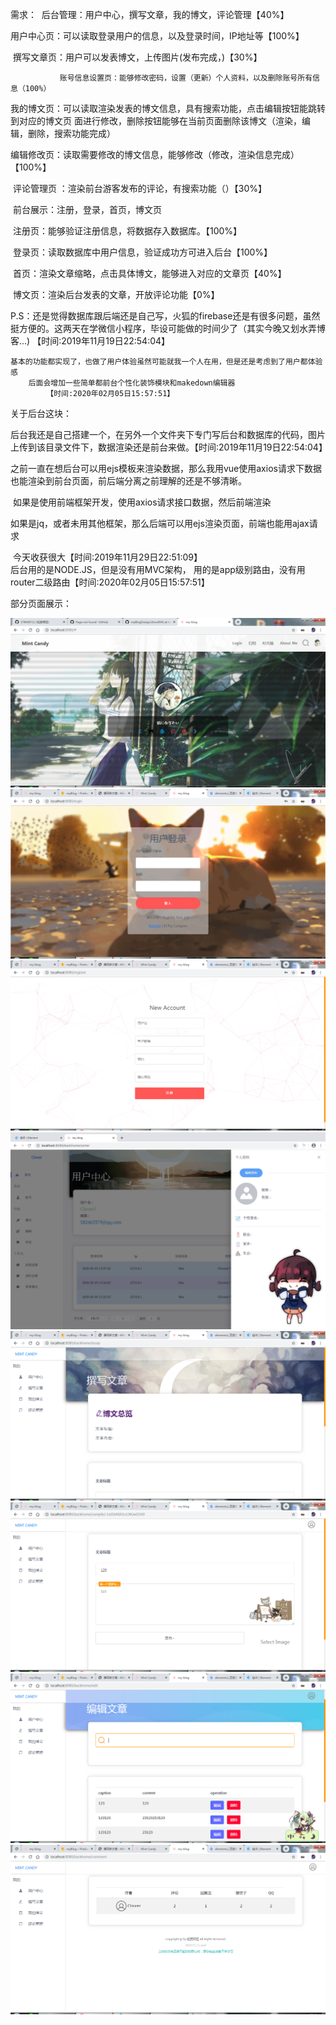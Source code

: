 需求：
​		后台管理：用户中心，撰写文章，我的博文，评论管理【40%】

​				用户中心页：可以读取登录用户的信息，以及登录时间，IP地址等【100%】

​				撰写文章页：用户可以发表博文，上传图片(发布完成，)【30%】

               账号信息设置页：能够修改密码，设置（更新）个人资料，以及删除账号所有信息（100%）

​				我的博文页：可以读取渲染发表的博文信息，具有搜索功能，点击编辑按钮能跳转到对应的博文页                              面进行修改，删除按钮能够在当前页面删除该博文（渲染，编辑，删除，搜索功能完成）

​				编辑修改页：读取需要修改的博文信息，能够修改（修改，渲染信息完成）【100%】

​				评论管理页 ：渲染前台游客发布的评论，有搜索功能（）【30%】

​		前台展示：注册，登录，首页，博文页

​				注册页：能够验证注册信息，将数据存入数据库。【100%】

​				登录页：读取数据库中用户信息，验证成功方可进入后台【100%】

​				首页：渲染文章缩略，点击具体博文，能够进入对应的文章页【40%】

​				博文页：渲染后台发表的文章，开放评论功能【0%】

P.S：还是觉得数据库跟后端还是自己写，火狐的firebase还是有很多问题，虽然挺方便的。
​		 这两天在学微信小程序，毕设可能做的时间少了（其实今晚又划水弄博客...)
            【时间:2019年11月19日22:54:04】
    
    基本的功能都实现了，也做了用户体验虽然可能就我一个人在用，但是还是考虑到了用户都体验感
        后面会增加一些简单都前台个性化装饰模块和makedown编辑器
            【时间:2020年02月05日15:57:51】
    
关于后台这块：

​	后台我还是自己搭建一个，在另外一个文件夹下专门写后台和数据库的代码，图片上传到该目录文件下，数据渲染还是前台来做。【时间:2019年11月19日22:54:04】

​	之前一直在想后台可以用ejs模板来渲染数据，那么我用vue使用axios请求下数据也能渲染到前台页面，前后端分离之前理解的还是不够清晰。

​	如果是使用前端框架开发，使用axios请求接口数据，然后前端渲染

​	如果是jq，或者未用其他框架，那么后端可以用ejs渲染页面，前端也能用ajax请求

​	今天收获很大【时间:2019年11月29日22:51:09】
​	
​	后台用的是NODE.JS，但是没有用MVC架构，
​	用的是app级别路由，没有用router二级路由【时间:2020年02月05日15:57:51】

部分页面展示：

![Image text](https://github.com/378406712/myBlogDesign/blob/master/showIMG/首页.png)
![Image text](https://github.com/378406712/myBlogDesign/blob/master/showIMG/登录.png)
![Image text](https://github.com/378406712/myBlogDesign/blob/master/showIMG/注册.png)
![Image text](https://github.com/378406712/myBlogDesign/blob/master/showIMG/用户中心页.png)
![Image text](https://github.com/378406712/myBlogDesign/blob/master/showIMG/撰写文章页.png)
![Image text](https://github.com/378406712/myBlogDesign/blob/master/showIMG/修改文章页.png)
![Image text](https://github.com/378406712/myBlogDesign/blob/master/showIMG/编辑文章页.png)
![Image text](https://github.com/378406712/myBlogDesign/blob/master/showIMG/评论管理页.png)
